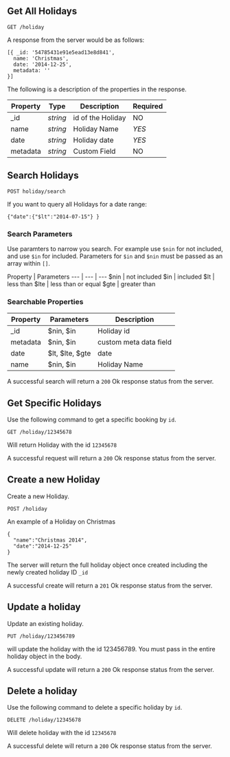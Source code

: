 ## Get All Holidays

```
GET /holiday
```
A response from the server would be as follows:
```
[{ _id: '54785431e91e5ead13e8d841',
  name: 'Christmas',
  date: '2014-12-25',
  metadata: '' 
}]
  ```
The following is a description of the properties in the response.

Property | Type | Description | Required
--- | --- | --- | ---
_id | *string* | id of the Holiday | NO
name | *string* | Holiday Name | *YES*
date | *string* | Holiday date | *YES*
metadata | *string* | Custom Field | NO

## Search Holidays
```
POST holiday/search
```
If you want to query all Holidays for a date range:
```
{"date":{"$lt":"2014-07-15"} }
```

### Search Parameters
Use paramters to narrow you search. For example use `$nin` for not included, and use `$in` for included. Parameters for `$in` and `$nin` must be passed as an array within `[]`.

Property | Parameters
--- | --- | ---
$nin | not included
$in | included
$lt | less than
$lte | less than or equal
$gte | greater than

### Searchable Properties
Property | Parameters | Description
--- | --- | ---
_id | $nin, $in | Holiday id
metadata | $nin, $in | custom meta data field
date | $lt, $lte, $gte | date
name | $nin, $in | Holiday Name

A successful search will return a `200` Ok response status from the server.

## Get Specific Holidays
Use the following command to get a specific booking by `id`.
```
GET /holiday/12345678
```
Will return Holiday with the id `12345678`

A successful request will return a `200` Ok response status from the server.

## Create a new Holiday
Create a new Holiday.
```
POST /holiday
```
An example of a Holiday on Christmas

```
{ 
  "name":"Christmas 2014",
  "date":"2014-12-25"
}
```
The server will return the full holiday object once created including the newly created holiday ID `_id`

A successful create will return a `201` Ok response status from the server.

## Update a holiday
Update an existing holiday.
```
PUT /holiday/123456789
```
will update the holiday with the id 123456789. You must pass in the entire holiday object in the body. 

A successful update will return a `200` Ok response status from the server.

## Delete a holiday
Use the following command to delete a specific holiday by `id`.
```
DELETE /holiday/12345678
```
Will delete holiday with the id `12345678`

A successful delete will return a `200` Ok response status from the server.

